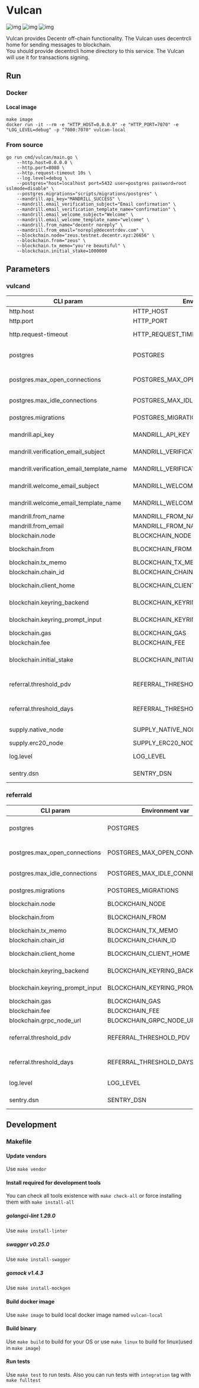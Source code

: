 # Vulcan
![img](https://img.shields.io/docker/cloud/build/decentr/vulcan.svg) ![img](https://img.shields.io/github/go-mod/go-version/Decentr-net/vulcan) ![img](https://img.shields.io/github/v/tag/Decentr-net/vulcan?label=version)

Vulcan provides Decentr off-chain functionality. The Vulcan uses decentrcli home for sending messages to blockchain.  
You should provide decentrcli home directory to this service. The Vulcan will use it for transactions signing. 


## Run
### Docker
#### Local image
```
make image
docker run -it --rm -e "HTTP_HOST=0.0.0.0" -e "HTTP_PORT=7070" -e "LOG_LEVEL=debug" -p "7080:7070" vulcan-local
```
### From source
```
go run cmd/vulcan/main.go \
    --http.host=0.0.0.0 \
    --http.port=8080 \
    --http.request-timeout 10s \
    --log.level=debug \
    --postgres="host=localhost port=5432 user=postgres password=root sslmode=disable" \
    --postgres.migrations="scripts/migrations/postgres" \
    --mandrill.api_key="MANDRILL_SUCCESS" \
    --mandrill.email_verification_subject="Email confirmation" \
    --mandrill.email_verification_template_name="confirmation" \
    --mandrill.email_welcome_subject="Welcome" \
    --mandrill.email_welcome_template_name="welcome" \
    --mandrill.from_name="decentr noreply" \
    --mandrill.from_email="noreply@decentrdev.com" \
    --blockchain.node="zeus.testnet.decentr.xyz:26656" \
    --blockchain.from="zeus" \
    --blockchain.tx_memo="you're beautiful" \
    --blockchain.initial_stake=1000000
```

## Parameters
### vulcand
| CLI param         | Environment var          | Default | Required | Description
|---------------|------------------|---------------|-------|---------------------------------
| http.host         | HTTP_HOST         | 0.0.0.0  | true | host to bind server
| http.port    | HTTP_PORT    | 8080  | true | port to listen
| http.request-timeout | HTTP_REQUEST_TIMEOUT | 45s | false | request processing timeout
| postgres    | POSTGRES    | host=localhost port=5432 user=postgres password=root sslmode=disable  | true | postgres dsn
| postgres.max_open_connections    | POSTGRES_MAX_OPEN_CONNECTIONS    | 0 | true | postgres maximal open connections count, 0 means unlimited
| postgres.max_idle_connections    | POSTGRES_MAX_IDLE_CONNECTIONS    | 5 | true | postgres maximal idle connections count
| postgres.migrations    | POSTGRES_MIGRATIONS    | /migrations/postgres | true | postgres migrations directory
| mandrill.api_key    | MANDRILL_API_KEY   |  | true |  mandrillapp.com api key
| mandrill.verification_email_subject    | MANDRILL_VERIFICATION_EMAIL_SUBJECT    | decentr.xyz - Verification | false | subject for verification emails
| mandrill.verification_email_template_name    | MANDRILL_VERIFICATION_EMAIL_TEMPLATE_NAME    |  | true | mandrill's verification template to be sent
| mandrill.welcome_email_subject    | MANDRILL_WELCOME_EMAIL_SUBJECT    | decentr.xyz - Verification | false | subject for welcome emails
| mandrill.welcome_email_template_name    | MANDRILL_WELCOME_EMAIL_TEMPLATE_NAME    |  | true | mandrill's welcome template to be sent
| mandrill.from_name    | MANDRILL_FROM_NAME    | decentr.xyz | false | name for emails sender
| mandrill.from_email    | MANDRILL_FROM_NAME    | noreply@decentrdev.com | true | email for emails sender
| blockchain.node   | BLOCKCHAIN_NODE    | http://zeus.mainnet.decentr.xyz:26657 | true | decentr node address
| blockchain.from   | BLOCKCHAIN_FROM    | | true | decentr account name to send stakes
| blockchain.tx_memo   | BLOCKCHAIN_TX_MEMO    | | false | decentr tx's memo
| blockchain.chain_id   | BLOCKCHAIN_CHAIN_ID    | testnet | true| decentr chain id
| blockchain.client_home   | BLOCKCHAIN_CLIENT_HOME    | ~/.decentrcli | true | decentrcli home directory
| blockchain.keyring_backend   | BLOCKCHAIN_KEYRING_BACKEND    | test | true | decentrcli keyring backend
| blockchain.keyring_prompt_input   | BLOCKCHAIN_KEYRING_PROMPT_INPUT    | | false | decentrcli keyring prompt input
| blockchain.gas   | BLOCKCHAIN_GAS    | 10 | false | gas amount
| blockchain.fee   | BLOCKCHAIN_FEE    | 1udec | false | transaction fee
| blockchain.initial_stake | BLOCKCHAIN_INITIAL_STAKE | 1000000 | true | stakes count to be sent, 1DEC = 1000000 uDEC
| referral.threshold_pdv   | REFERRAL_THRESHOLD_PDV   | 100 | true | how many uPDV a user should obtain to get a referral reward
| referral.threshold_days   | REFERRAL_THRESHOLD_DAYS   | 30 | true | how many days a user should wait to get a referral reward
| supply.native_node | SUPPLY_NATIVE_NODE | https://zeus.testnet.decentr.xyz | true | native rest node address
| supply.erc20_node | SUPPLY_ERC20_NODE |  | true | erc20 node address
| log.level   | LOG_LEVEL   | info | false | level of logger (debug,info,warn,error)
| sentry.dsn    | SENTRY_DSN    |  | sentry dsn

### referrald
| CLI param         | Environment var          | Default | Required | Description
|---------------|------------------|---------------|-------|---------------------------------
| postgres    | POSTGRES    | host=localhost port=5432 user=postgres password=root sslmode=disable  | true | postgres dsn
| postgres.max_open_connections    | POSTGRES_MAX_OPEN_CONNECTIONS    | 0 | true | postgres maximal open connections count, 0 means unlimited
| postgres.max_idle_connections    | POSTGRES_MAX_IDLE_CONNECTIONS    | 5 | true | postgres maximal idle connections count
| postgres.migrations    | POSTGRES_MIGRATIONS    | /migrations/postgres | true | postgres migrations directory
| blockchain.node   | BLOCKCHAIN_NODE    | http://zeus.mainnet.decentr.xyz:26657 | true | decentr node address
| blockchain.from   | BLOCKCHAIN_FROM    | | true | decentr account name to send stakes
| blockchain.tx_memo   | BLOCKCHAIN_TX_MEMO    | | false | decentr tx's memo
| blockchain.chain_id   | BLOCKCHAIN_CHAIN_ID    | testnet | true| decentr chain id
| blockchain.client_home   | BLOCKCHAIN_CLIENT_HOME    | ~/.decentrcli | true | decentrcli home directory
| blockchain.keyring_backend   | BLOCKCHAIN_KEYRING_BACKEND    | test | true | decentrcli keyring backend
| blockchain.keyring_prompt_input   | BLOCKCHAIN_KEYRING_PROMPT_INPUT    | | false | decentrcli keyring prompt input
| blockchain.gas   | BLOCKCHAIN_GAS    | 10 | false | gas amount
| blockchain.fee   | BLOCKCHAIN_FEE    | 1udec | false | transaction fee
| blockchain.grpc_node_url   | BLOCKCHAIN_GRPC_NODE_URL    | hera.mainnet.decentr.xyz:9090 | false | GRPC endpoint url
| referral.threshold_pdv   | REFERRAL_THRESHOLD_PDV   | 0.000100 | true | how many uPDV a user should obtain to get a referral reward
| referral.threshold_days   | REFERRAL_THRESHOLD_DAYS   | 30 | true | how many days a user should wait to get a referral reward
| log.level   | LOG_LEVEL   | info | false | level of logger (debug,info,warn,error)
| sentry.dsn    | SENTRY_DSN    |  | sentry dsn


## Development
### Makefile
#### Update vendors
Use `make vendor`
#### Install required for development tools
You can check all tools existence with `make check-all` or force installing them with `make install-all` 
##### golangci-lint 1.29.0
Use `make install-linter`
##### swagger v0.25.0
Use `make install-swagger`
##### gomock v1.4.3
Use `make install-mockgen`
#### Build docker image
Use `make image` to build local docker image named `vulcan-local`
#### Build binary
Use `make build` to build for your OS or use `make linux` to build for linux(used in `make image`) 
#### Run tests
Use `make test` to run tests. Also you can run tests with `integration` tag with `make fulltest`
